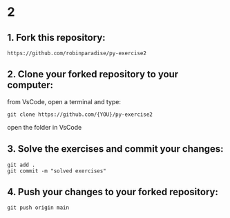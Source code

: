 # 2

## 1. Fork this repository:
```
https://github.com/robinparadise/py-exercise2
```

## 2. Clone your forked repository to your computer:
from VsCode, open a terminal and type:
```
git clone https://github.com/{YOU}/py-exercise2
```
open the folder in VsCode

## 3. Solve the exercises and commit your changes:
```
git add .
git commit -m "solved exercises"
```

## 4. Push your changes to your forked repository:
```
git push origin main
```

